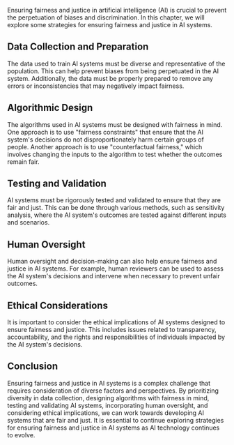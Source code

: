 
Ensuring fairness and justice in artificial intelligence (AI) is crucial to prevent the perpetuation of biases and discrimination. In this chapter, we will explore some strategies for ensuring fairness and justice in AI systems.

Data Collection and Preparation
-------------------------------

The data used to train AI systems must be diverse and representative of the population. This can help prevent biases from being perpetuated in the AI system. Additionally, the data must be properly prepared to remove any errors or inconsistencies that may negatively impact fairness.

Algorithmic Design
------------------

The algorithms used in AI systems must be designed with fairness in mind. One approach is to use "fairness constraints" that ensure that the AI system's decisions do not disproportionately harm certain groups of people. Another approach is to use "counterfactual fairness," which involves changing the inputs to the algorithm to test whether the outcomes remain fair.

Testing and Validation
----------------------

AI systems must be rigorously tested and validated to ensure that they are fair and just. This can be done through various methods, such as sensitivity analysis, where the AI system's outcomes are tested against different inputs and scenarios.

Human Oversight
---------------

Human oversight and decision-making can also help ensure fairness and justice in AI systems. For example, human reviewers can be used to assess the AI system's decisions and intervene when necessary to prevent unfair outcomes.

Ethical Considerations
----------------------

It is important to consider the ethical implications of AI systems designed to ensure fairness and justice. This includes issues related to transparency, accountability, and the rights and responsibilities of individuals impacted by the AI system's decisions.

Conclusion
----------

Ensuring fairness and justice in AI systems is a complex challenge that requires consideration of diverse factors and perspectives. By prioritizing diversity in data collection, designing algorithms with fairness in mind, testing and validating AI systems, incorporating human oversight, and considering ethical implications, we can work towards developing AI systems that are fair and just. It is essential to continue exploring strategies for ensuring fairness and justice in AI systems as AI technology continues to evolve.
